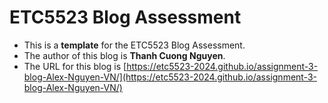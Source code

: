 
# ETC5523 Blog Assessment

* This is a **template** for the ETC5523 Blog Assessment. 
* The author of this blog is **Thanh Cuong Nguyen**.
* The URL for this blog is [https://etc5523-2024.github.io/assignment-3-blog-Alex-Nguyen-VN/](https://etc5523-2024.github.io/assignment-3-blog-Alex-Nguyen-VN/)
